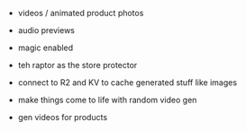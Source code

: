 - videos / animated product photos
- audio previews
- magic enabled
- teh raptor as the store protector


- connect to R2 and KV to cache generated stuff like images
- make things come to life with random video gen
- gen videos for products